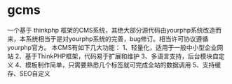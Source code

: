 gcms
====

一个基于 thinkphp 框架的CMS系统，其绝大部分源代码由yourphp系统改造而来，本系统相当于是对yourphp系统的完善，bug修订。相当许可协议遵循yourphp官方。
本CMS有如下几大功能：
1、轻量化，适用于一般中小型企业网站
2、基于ThinkPHP框架，代码易于扩展和维护
3、多语言支持，后台模块自定义
4、模板制作简单，只需要熟悉几个标签就可完成全站的数据调用
5、支持缓存、SEO自定义
